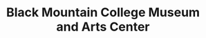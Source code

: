 ---
layout: repo
title: "Black Mountain College Museum and Arts Center"
id: 4464
permalink: repos/4464/
---